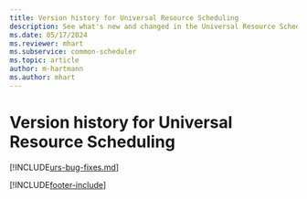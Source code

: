 ```yaml
---
title: Version history for Universal Resource Scheduling
description: See what's new and changed in the Universal Resource Scheduling solution.
ms.date: 05/17/2024
ms.reviewer: mhart
ms.subservice: common-scheduler
ms.topic: article
author: m-hartmann
ms.author: mhart
---
```


# Version history for Universal Resource Scheduling

[!INCLUDE[urs-bug-fixes.md](../shared/urs/urs-bug-fixes.md)]

[!INCLUDE[footer-include](../includes/footer-banner.md)]
